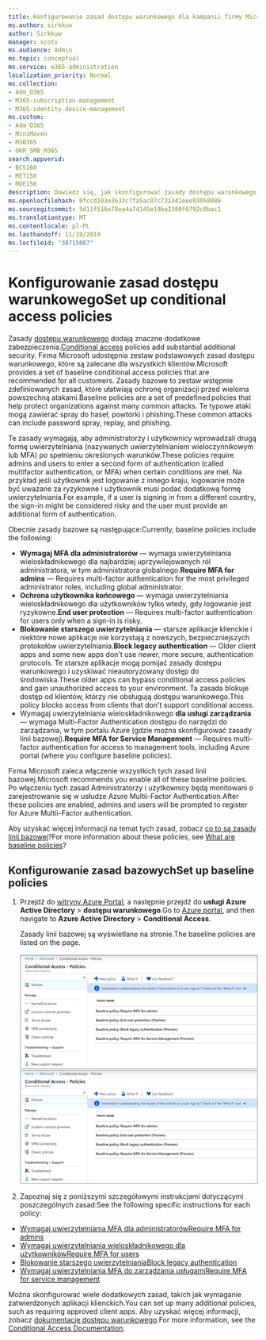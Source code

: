 ```yaml
---
title: Konfigurowanie zasad dostępu warunkowego dla kampanii firmy Microsoft 365
ms.author: sirkkuw
author: Sirkkuw
manager: scotv
ms.audience: Admin
ms.topic: conceptual
ms.service: o365-administration
localization_priority: Normal
ms.collection:
- Adm_O365
- M365-subscription-management
- M365-identity-device-management
ms.custom:
- Adm_O365
- MiniMaven
- MSB365
- OKR_SMB_M365
search.appverid:
- BCS160
- MET150
- MOE150
description: Dowiedz się, jak skonfigurować zasady dostępu warunkowego dla kampanii firmy Microsoft 365.
ms.openlocfilehash: 0fccd103e3633c7fa5ac07c731341eee93059986
ms.sourcegitcommit: 5d11f516e78ea4a74145e19ba2300f0792c8bac1
ms.translationtype: MT
ms.contentlocale: pl-PL
ms.lasthandoff: 11/19/2019
ms.locfileid: "38715087"
---
```

# <a name="set-up-conditional-access-policies"></a><span data-ttu-id="44a36-103">Konfigurowanie zasad dostępu warunkowego</span><span class="sxs-lookup"><span data-stu-id="44a36-103">Set up conditional access policies</span></span>

<span data-ttu-id="44a36-104">Zasady [dostępu warunkowego](https://docs.microsoft.com/azure/active-directory/conditional-access/overview) dodają znaczne dodatkowe zabezpieczenia.</span><span class="sxs-lookup"><span data-stu-id="44a36-104">[Conditional access](https://docs.microsoft.com/azure/active-directory/conditional-access/overview) policies add substantial additional security.</span></span> <span data-ttu-id="44a36-105">Firma Microsoft udostępnia zestaw podstawowych zasad dostępu warunkowego, które są zalecane dla wszystkich klientów.</span><span class="sxs-lookup"><span data-stu-id="44a36-105">Microsoft provides a set of baseline conditional access policies that are recommended for all customers.</span></span> <span data-ttu-id="44a36-106">Zasady bazowe to zestaw wstępnie zdefiniowanych zasad, które ułatwiają ochronę organizacji przed wieloma powszechną atakami.</span><span class="sxs-lookup"><span data-stu-id="44a36-106">Baseline policies are a set of predefined policies that help protect organizations against many common attacks.</span></span> <span data-ttu-id="44a36-107">Te typowe ataki mogą zawierać spray do haseł, powtórki i phishing.</span><span class="sxs-lookup"><span data-stu-id="44a36-107">These common attacks can include password spray, replay, and phishing.</span></span>

<span data-ttu-id="44a36-108">Te zasady wymagają, aby administratorzy i użytkownicy wprowadzali drugą formę uwierzytelniania (nazywanych uwierzytelnianiem wieloczynnikowym lub MFA) po spełnieniu określonych warunków.</span><span class="sxs-lookup"><span data-stu-id="44a36-108">These policies require admins and users to enter a second form of authentication (called multifactor authentication, or MFA) when certain conditions are met.</span></span> <span data-ttu-id="44a36-109">Na przykład jeśli użytkownik jest logowanie z innego kraju, logowanie może być uważane za ryzykowne i użytkownik musi podać dodatkową formę uwierzytelniania.</span><span class="sxs-lookup"><span data-stu-id="44a36-109">For example, if a user is signing in from a different country, the sign-in might be considered risky and the user must provide an additional form of authentication.</span></span> 

<span data-ttu-id="44a36-110">Obecnie zasady bazowe są następujące:</span><span class="sxs-lookup"><span data-stu-id="44a36-110">Currently, baseline policies include the following:</span></span>
- <span data-ttu-id="44a36-111">**Wymagaj MFA dla administratorów** — wymaga uwierzytelniania wieloskładnikowego dla najbardziej uprzywilejowanych ról administratora, w tym administratora globalnego.</span><span class="sxs-lookup"><span data-stu-id="44a36-111">**Require MFA for admins** — Requires multi-factor authentication for the most privileged administrator roles, including global administrator.</span></span>
- <span data-ttu-id="44a36-112">**Ochrona użytkownika końcowego** — wymaga uwierzytelniania wieloskładnikowego dla użytkowników tylko wtedy, gdy logowanie jest ryzykowne.</span><span class="sxs-lookup"><span data-stu-id="44a36-112">**End user protection** — Requires multi-factor authentication for users only when a sign-in is risky.</span></span> 
- <span data-ttu-id="44a36-113">**Blokowanie starszego uwierzytelniania** — starsze aplikacje klienckie i niektóre nowe aplikacje nie korzystają z nowszych, bezpieczniejszych protokołów uwierzytelniania.</span><span class="sxs-lookup"><span data-stu-id="44a36-113">**Block legacy authentication** — Older client apps and some new apps don't use newer, more secure, authentication protocols.</span></span> <span data-ttu-id="44a36-114">Te starsze aplikacje mogą pomijać zasady dostępu warunkowego i uzyskiwać nieautoryzowany dostęp do środowiska.</span><span class="sxs-lookup"><span data-stu-id="44a36-114">These older apps can bypass conditional access policies and gain unauthorized access to your environment.</span></span> <span data-ttu-id="44a36-115">Ta zasada blokuje dostęp od klientów, którzy nie obsługują dostępu warunkowego.</span><span class="sxs-lookup"><span data-stu-id="44a36-115">This policy blocks access from clients that don't support conditional access.</span></span> 
- <span data-ttu-id="44a36-116">Wymagaj uwierzytelniania wieloskładnikowego **dla usługi zarządzania** — wymaga Multi-Factor Authentication dostępu do narzędzi do zarządzania, w tym portalu Azure (gdzie można skonfigurować zasady linii bazowej).</span><span class="sxs-lookup"><span data-stu-id="44a36-116">**Require MFA for Service Management** — Requires multi-factor authentication for access to management tools, including Azure portal (where you configure baseline policies).</span></span> 

<span data-ttu-id="44a36-117">Firma Microsoft zaleca włączenie wszystkich tych zasad linii bazowej.</span><span class="sxs-lookup"><span data-stu-id="44a36-117">Microsoft recommends you enable all of these baseline policies.</span></span> <span data-ttu-id="44a36-118">Po włączeniu tych zasad Administratorzy i użytkownicy będą monitowani o zarejestrowanie się w usłudze Azure Multii-Factor Authentication.</span><span class="sxs-lookup"><span data-stu-id="44a36-118">After these policies are enabled, admins and users will be prompted to register for Azure Multii-Factor authentication.</span></span>

<span data-ttu-id="44a36-119">Aby uzyskać więcej informacji na temat tych zasad, zobacz [co to są zasady linii bazowej](https://docs.microsoft.com/azure/active-directory/conditional-access/concept-baseline-protection)?</span><span class="sxs-lookup"><span data-stu-id="44a36-119">For more information about these policies, see [What are baseline policies](https://docs.microsoft.com/azure/active-directory/conditional-access/concept-baseline-protection)?</span></span>


## <a name="set-up-baseline-policies"></a><span data-ttu-id="44a36-120">Konfigurowanie zasad bazowych</span><span class="sxs-lookup"><span data-stu-id="44a36-120">Set up baseline policies</span></span>

1. <span data-ttu-id="44a36-121">Przejdź do [witryny Azure Portal](https://portal.azure.com), a następnie przejdź do **usługi Azure Active Directory** \> **dostępu warunkowego**.</span><span class="sxs-lookup"><span data-stu-id="44a36-121">Go to [Azure portal](https://portal.azure.com), and then navigate to **Azure Active Directory** \> **Conditional Access**.</span></span>
    
    <span data-ttu-id="44a36-122">Zasady linii bazowej są wyświetlane na stronie.</span><span class="sxs-lookup"><span data-stu-id="44a36-122">The baseline policies are listed on the page.</span></span> <br/> <br/>
    <span data-ttu-id="44a36-123">![Strona, która zawiera listę zasad bazowych dla dostępu warunkowego.](media/baslinepolicies.png)</span><span class="sxs-lookup"><span data-stu-id="44a36-123">![Page that lists baseline policies for conditional access.](media/baslinepolicies.png)</span></span>
1. <span data-ttu-id="44a36-124">Zapoznaj się z poniższymi szczegółowymi instrukcjami dotyczącymi poszczególnych zasad:</span><span class="sxs-lookup"><span data-stu-id="44a36-124">See the following specific instructions for each policy:</span></span>

  - [<span data-ttu-id="44a36-125">Wymagaj uwierzytelniania MFA dla administratorów</span><span class="sxs-lookup"><span data-stu-id="44a36-125">Require MFA for admins</span></span>](https://docs.microsoft.com/azure/active-directory/conditional-access/howto-baseline-protect-administrators)
- [<span data-ttu-id="44a36-126">Wymagaj uwierzytelniania wieloskładnikowego dla użytkowników</span><span class="sxs-lookup"><span data-stu-id="44a36-126">Require MFA for users</span></span>](https://docs.microsoft.com/azure/active-directory/conditional-access/howto-baseline-protect-end-users)  
 - [<span data-ttu-id="44a36-127">Blokowanie starszego uwierzytelniania</span><span class="sxs-lookup"><span data-stu-id="44a36-127">Block legacy authentication</span></span>](https://docs.microsoft.com/azure/active-directory/conditional-access/howto-baseline-protect-legacy-auth)
  - [<span data-ttu-id="44a36-128">Wymagaj uwierzytelniania MFA do zarządzania usługami</span><span class="sxs-lookup"><span data-stu-id="44a36-128">Require MFA for service management</span></span>](https://docs.microsoft.com/azure/active-directory/conditional-access/howto-baseline-protect-azure)

<span data-ttu-id="44a36-129">Można skonfigurować wiele dodatkowych zasad, takich jak wymaganie zatwierdzonych aplikacji klienckich.</span><span class="sxs-lookup"><span data-stu-id="44a36-129">You can set up many additional policies, such as requiring approved client apps.</span></span> <span data-ttu-id="44a36-130">Aby uzyskać więcej informacji, zobacz [dokumentację dostępu warunkowego](https://docs.microsoft.com/azure/active-directory/conditional-access/).</span><span class="sxs-lookup"><span data-stu-id="44a36-130">For more information, see the [Conditional Access Documentation](https://docs.microsoft.com/azure/active-directory/conditional-access/).</span></span>
